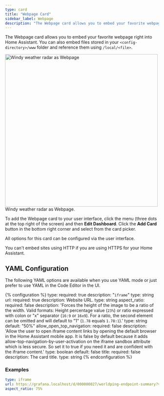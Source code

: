 ```yaml
---
type: card
title: "Webpage Card"
sidebar_label: Webpage
description: "The Webpage card allows you to embed your favorite webpage right into Home Assistant."
---
```


The Webpage card allows you to embed your favorite webpage right into Home Assistant. You can also embed files stored in your `<config-directory>/www` folder and reference them using `/local/<file>`.

<p class='img'>
  <img width="500" src='/images/dashboards/iframe.png' alt='Windy weather radar as Webpage'>
  Windy weather radar as Webpage.
</p>

To add the Webpage card to your user interface, click the menu (three dots at the top right of the screen) and then **Edit Dashboard**. Click the **Add Card** button in the bottom right corner and select from the card picker.

All options for this card can be configured via the user interface.

<div class='note warning'>
You can't embed sites using HTTP if you are using HTTPS for your Home Assistant.
</div>

## YAML Configuration

The following YAML options are available when you use YAML mode or just prefer to use YAML in the Code Editor in the UI.

{% configuration %}
type:
  required: true
  description: "`iframe`"
  type: string
url:
  required: true
  description: Website URL.
  type: string
aspect_ratio:
  required: false
  description: 'Forces the height of the image to be a ratio of the width. Valid formats: Height percentage value (`23%`) or ratio expressed with colon or "x" separator (`16:9` or `16x9`). For a ratio, the second element can be omitted and will default to "1" (`1.78` equals `1.78:1`).'
  type: string
  default: "50%"
allow_open_top_navigation:
  required: false
  description: 'Allow the user to open iframe content links by opening the default browser in the Home Assistant mobile app. It is false by default because it adds allow-top-navigation-by-user-activation on the iframe sandbox attribute which is less secure. So set it to true if you need it and are confident with the iframe content.'
  type: boolean
  default: false
title:
  required: false
  description: The card title.
  type: string
{% endconfiguration %}

### Examples

```yaml
type: iframe
url: https://grafana.localhost/d/000000027/worldping-endpoint-summary?var-probe=All&panelId=2&fullscreen&orgId=3&theme=light
aspect_ratio: 75%
```
